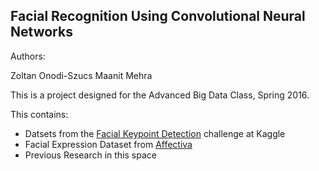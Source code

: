 ## Facial Recognition Using Convolutional Neural Networks

Authors:

Zoltan Onodi-Szucs
Maanit Mehra

This is a project designed for the Advanced Big Data Class, Spring 2016.

This contains:

- Datsets from the [Facial Keypoint Detection](https://www.kaggle.com/c/facial-keypoints-detection/data) challenge at Kaggle
- Facial Expression Dataset from [Affectiva](http://www.affectiva.com/facial-expression-dataset/)
- Previous Research in this space 
